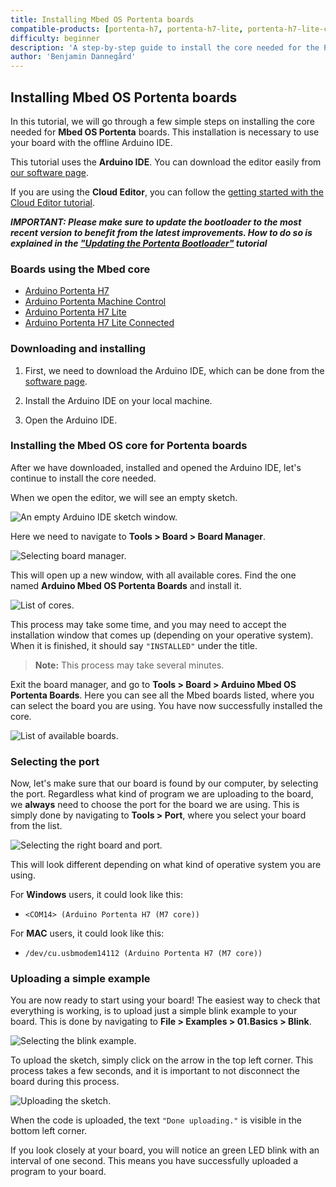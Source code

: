 ```yaml
---
title: Installing Mbed OS Portenta boards
compatible-products: [portenta-h7, portenta-h7-lite, portenta-h7-lite-connected]
difficulty: beginner
description: 'A step-by-step guide to install the core needed for the Portenta boards.'
author: 'Benjamin Dannegård'
---
```


## Installing Mbed OS Portenta boards

In this tutorial, we will go through a few simple steps on installing the core needed for **Mbed OS Portenta** boards. This installation is necessary to use your board with the offline Arduino IDE.

This tutorial uses the **Arduino IDE**. You can download the editor easily from [our software page](https://www.arduino.cc/en/software).

If you are using the **Cloud Editor**, you can follow the [getting started with the Cloud Editor tutorial](/cloud/web-editor/tutorials/getting-started/getting-started-web-editor).

***IMPORTANT: Please make sure to update the bootloader to the most recent version to benefit from the latest improvements. How to do so is explained in the ["Updating the Portenta Bootloader"](/tutorials/portenta-h7/updating-the-bootloader) tutorial***



### Boards using the Mbed core

- [Arduino Portenta H7](https://store.arduino.cc/portenta-h7)
- [Arduino Portenta Machine Control](https://store.arduino.cc/portenta-machine-control)
- [Arduino Portenta H7 Lite](https://store.arduino.cc/products/portenta-h7-lite)
- [Arduino Portenta H7 Lite Connected](https://store.arduino.cc/products/portenta-h7-lite-connected)

### Downloading and installing

1. First, we need to download the Arduino IDE, which can be done from the [software page](https://www.arduino.cc/en/software).

2. Install the Arduino IDE on your local machine.

3. Open the Arduino IDE.

### Installing the Mbed OS core for Portenta boards

After we have downloaded, installed and opened the Arduino IDE, let's continue to install the core needed.

When we open the editor, we will see an empty sketch.

![An empty Arduino IDE sketch window.](assets/install*mbed*portenta_img01.png)

Here we need to navigate to **Tools > Board > Board Manager**.

![Selecting board manager.](assets/install*mbed*portenta_img02.png)

This will open up a new window, with all available cores. Find the one named **Arduino Mbed OS Portenta Boards** and install it.

![List of cores.](assets/install*mbed*portenta_img03.png)

This process may take some time, and you may need to accept the installation window that comes up (depending on your operative system). When it is finished, it should say `"INSTALLED"` under the title.

>**Note:** This process may take several minutes.

Exit the board manager, and go to **Tools > Board > Arduino Mbed OS Portenta Boards**. Here you can see all the Mbed boards listed, where you can select the board you are using. You have now successfully installed the core.

![List of available boards.](assets/install*mbed*portenta_img04.png)

### Selecting the port

Now, let's make sure that our board is found by our computer, by selecting the port. Regardless what kind of program we are uploading to the board, we **always** need to choose the port for the board we are using. This is simply done by navigating to **Tools > Port**, where you select your board from the list.

![Selecting the right board and port.](assets/install*mbed*portenta_img05.png)

This will look different depending on what kind of operative system you are using.

For **Windows** users, it could look like this:

- `<COM14> (Arduino Portenta H7 (M7 core))`

For **MAC** users, it could look like this:

- `/dev/cu.usbmodem14112 (Arduino Portenta H7 (M7 core))`

### Uploading a simple example

You are now ready to start using your board! The easiest way to check that everything is working, is to upload just a simple blink example to your board. This is done by navigating to **File > Examples > 01.Basics > Blink**.

![Selecting the blink example.](assets/install*mbed*portenta_img06.png)

To upload the sketch, simply click on the arrow in the top left corner. This process takes a few seconds, and it is important to not disconnect the board during this process.

![Uploading the sketch.](assets/install*mbed*portenta_img07.png)

When the code is uploaded, the text `"Done uploading."` is visible in the bottom left corner.

If you look closely at your board, you will notice an green LED blink with an interval of one second. This means you have successfully uploaded a program to your board.